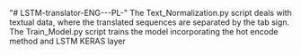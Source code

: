 "# LSTM-translator-ENG---PL-" 
The Text_Normalization.py script deals with textual data, where the translated sequences are separated by the tab sign. 
The Train_Model.py script trains the model incorporating the hot encode method and LSTM KERAS layer 
